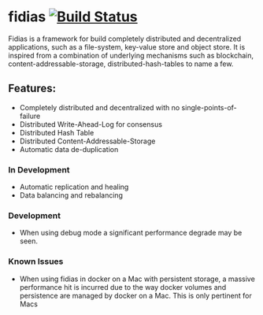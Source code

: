 # fidias [![Build Status](https://travis-ci.org/hexablock/fidias.svg?branch=master)](https://travis-ci.org/hexablock/fidias)

Fidias is a framework for build completely distributed and decentralized applications,
such as a file-system, key-value store and object store.  It is inspired from a
combination of underlying mechanisms such as blockchain, content-addressable-storage,
distributed-hash-tables to name a few.

## Features:

- Completely distributed and decentralized with no single-points-of-failure
- Distributed Write-Ahead-Log for consensus
- Distributed Hash Table
- Distributed Content-Addressable-Storage
- Automatic data de-duplication

### In Development

- Automatic replication and healing
- Data balancing and rebalancing

### Development

- When using debug mode a significant performance degrade may be seen.

### Known Issues

- When using fidias in docker on a Mac with persistent storage, a massive performance hit
is incurred due to the way docker volumes and persistence are managed by docker on a Mac.
This is only pertinent for Macs
